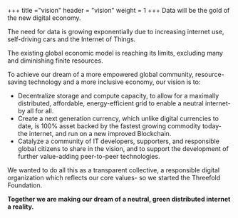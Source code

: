 +++
title ="vision"
header = "vision"
weight = 1
+++
Data will be the gold of the new digital economy.

The need for data is growing exponentially due to increasing internet use, self-driving cars and the Internet of Things.

The existing global economic model is reaching its limits, excluding many and diminishing finite resources.

To achieve our dream of a more empowered global community, resource-saving technology and a more inclusive economy, our vision is to:

* Decentralize storage and compute capacity, to allow for a maximally distributed, affordable, energy-efficient grid to enable a neutral internet- by all for all.
* Create a next generation currency, which unlike digital currencies to date, is 100% asset backed by the fastest growing commodity today- the internet, and run on a new improved Blockchain.
* Catalyze a community of IT developers, supporters, and responsible global citizens to share in the vision, and to support the development of further value-adding peer-to-peer technologies.

We wanted to do all this as a transparent collective, a responsible digital organization which reflects our core values- so we started the Threefold Foundation.

**Together we are making our dream of a neutral, green distributed internet a reality.**
